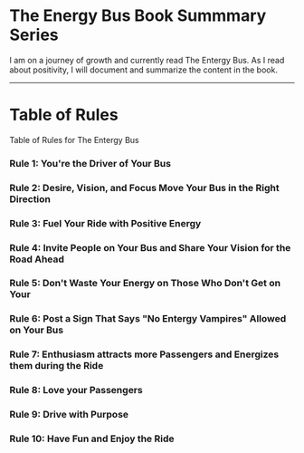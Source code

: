 # The Energy Bus Book Summmary Series
I am on a journey of growth and currently read The Entergy Bus. As I read about positivity, I will document and summarize the content in the book.

---

# Table of Rules
Table of Rules for The Entergy Bus 

### Rule 1: You're the Driver of Your Bus 
### Rule 2: Desire, Vision, and Focus Move Your Bus in the Right Direction
### Rule 3: Fuel Your Ride with Positive Energy
### Rule 4: Invite People on Your Bus and Share Your Vision for the Road Ahead
### Rule 5: Don't Waste Your Energy on Those Who Don't Get on Your
### Rule 6: Post a Sign That Says "No Entergy Vampires" Allowed on Your Bus
### Rule 7: Enthusiasm attracts more Passengers and Energizes them during the Ride
### Rule 8: Love your Passengers
### Rule 9: Drive with Purpose
### Rule 10: Have Fun and Enjoy the Ride
